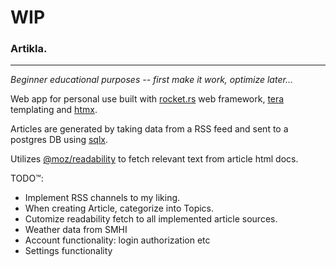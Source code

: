# WIP

### Artikla.
---
*Beginner educational purposes -- first make it work, optimize later...*

Web app for personal use built with [rocket.rs](https://rocket.rs/) web framework, [tera](https://keats.github.io/tera/docs/) templating and [htmx](https://htmx.org/).

Articles are generated by taking data from a RSS feed and sent to a postgres DB using [sqlx](https://docs.rs/sqlx/latest/sqlx/).

Utilizes [@moz/readability](https://github.com/mozilla/readability) to fetch relevant text from article html docs.

TODO™:
- Implement RSS channels to my liking.
- When creating Article, categorize into Topics.
- Cutomize readability fetch to all implemented article sources.
- Weather data from SMHI
- Account functionality: login authorization etc
- Settings functionality

